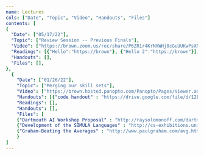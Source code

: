 ```yaml
---
name: Lectures
cols: ["Date", "Topic", "Video", "Handouts", "Files"]
contents: [
{
  "Date": ["05/17/22"],
  "Topic": ["Review Session -- Previous Finals"],
  "Video": ["https://brown.zoom.us/rec/share/P6ZR1r4KrNXWHj0cGuUUKwPsXNeu-NXMoLW_GKEDgUmmgSLz_xz09-A79v9v4zfh.7n_zOFJnTV4G9y9a"],
  "Readings": [{"Hello":"https://brown"}, {"Hello 2":"https://brown"}],
  "Handouts": [],
  "Files": [],
},
  {
    "Date": ["01/26/22"],
    "Topic": ["Merging our skill sets"],
    "Video": ["https://brown.hosted.panopto.com/Panopto/Pages/Viewer.aspx?id=3371611e-ab74-4363-92ee-ae25017fefc8"],
	"Handouts": [{"code handout" : "https://drive.google.com/file/d/12ECHaGosMTKR9z80VLped7tNtLZ5D972/"}],
    "Readings": [],
    "Handouts": [],
    "Files": [
	{"Dartmouth AI Workshop Proposal" : "http://raysolomonoff.com/dartmouth/boxa/dart564props.pdf"},
	{"Development of the SIMULA Languages" : "http://cs-exhibitions.uni-klu.ac.at/fileadmin/template/documents/text/The_development_of_the_simula_languages.pdf"},
	{"Graham-Beating the Averages" : "http://www.paulgraham.com/avg.html"}],
	}
]
---
```

